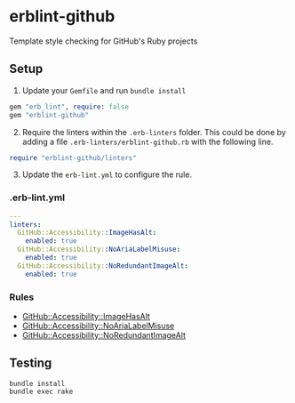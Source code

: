 # erblint-github
Template style checking for GitHub's Ruby projects

## Setup

1. Update your `Gemfile` and run `bundle install`

``` ruby
gem "erb_lint", require: false
gem "erblint-github"
```

2. Require the linters within the `.erb-linters` folder. This could be done by adding a file `.erb-linters/erblint-github.rb` with the following line.

```ruby
require "erblint-github/linters"
```

3. Update the `erb-lint.yml` to configure the rule.

### .erb-lint.yml

```yaml 
---
linters:
  GitHub::Accessibility::ImageHasAlt:
    enabled: true
  GitHub::Accessibility::NoAriaLabelMisuse:
    enabled: true
  GitHub::Accessibility::NoRedundantImageAlt:
    enabled: true
```

### Rules

- [GitHub::Accessibility::ImageHasAlt](./docs/rules/accessibility/no-aria-label-misuse.md)
- [GitHub::Accessibility::NoAriaLabelMisuse](./docs/rules/accessibility/image-has-alt.md)
- [GitHub::Accessibility::NoRedundantImageAlt](./docs/rules/accessibility/no-redundant-image-alt.md)

## Testing

```
bundle install
bundle exec rake
```
